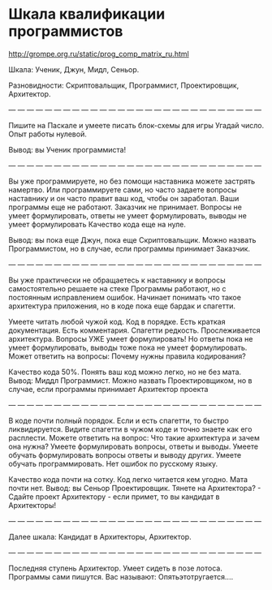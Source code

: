 Шкала квалификации программистов
==============================

http://grompe.org.ru/static/prog_comp_matrix_ru.html

Шкала: Ученик, Джун, Мидл, Сеньор.

Разновидности: Скриптовальщик, Программист, Проектировщик, Архитектор.

— — — — — — — — — — — — — — — — — — — — — — — — — — — — 

Пишите на Паскале и умеете писать блок-схемы для игры Угадай число.
Опыт работы нулевой.

Вывод: вы Ученик программиста!

— — — — — — — — — — — — — — — — — — — — — — — — — — — — 

Вы уже программируете, но без помощи наставника можете застрять намертво. 
Или программируете сами, но часто задаете вопросы наставнику и он часто правит ваш код, чтобы он заработал.
Ваши программы еще не работают. Заказчик не принимает.
Вопросы не умеет формулировать, ответы не умеет формулировать, выводы не умеет формулировать
Качество кода еще на нуле.

Вывод: вы пока еще Джун, пока еще Скриптовальщик.
Можно назвать Программистом, но в случае, если программы принимает Заказчик.


— — — — — — — — — — — — — — — — — — — — — — — — — — — — 

Вы уже практически не обращаетесь к наставнику и вопросы самостоятельно решаете на стеке
Программы работают, но с постоянным исправлением ошибок.
Начинает понимать что такое архитектура приложения, но в коде пока еще бардак и спагетти.

Умеете читать любой чужой код.
Код в порядке. Есть краткая документация. Есть комментария. Спагетти редкость. Прослеживается архитектура.
Вопросы УЖЕ умеет формулировать!
Но ответы пока не умеет формулировать, выводы тоже пока не умеет формулировать.
Может ответить на вопросы: Почему нужны правила кодирования?

Качество кода 50%. Понять ваш код можно легко, но не без мата.
Вывод: Миддл Программист.
Можно назвать Проектировщиком, но в случае, если программы принимает Архитектор проекта



— — — — — — — — — — — — — — — — — — — — — — — — — — — — 

В коде почти полный порядок. Если и есть спагетти, то быстро ликвидируется.
Видите спагетти в чужом коде и точно знаете как его расплести.
Можете ответить на вопрос: Что такие архитектура и зачем она нужна?
Умеете формулировать вопросы, ответы и выводы.
Умеете обучать формулировать вопросы ответы и выводу других.
Умеете обучать программировать.
Нет ошибок по русскому языку.

Качество кода почти на сотку.
Код легко читается кем угодно. Мата почти нет.
Вывод: вы Сеньор Проектировщик.
Тянете на Архитектора? - Сдайте проект Архитектору - если примет, то вы кандидат в Архитекторы!

— — — — — — — — — — — — — — — — — — — — — — — — — — — — 

Далее шкала:
Кандидат в Архитекторы, Архитектор.

— — — — — — — — — — — — — — — — — — — — — — — — — — — — 

Последняя ступень Архитектор. 
Умеет сидеть в позе лотоса. 
Программы сами пишутся.
Вас называют: Опятьэтотругается....
